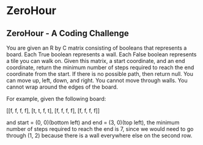 # ZeroHour

## ZeroHour - A Coding Challenge

You are given an R by C matrix consisting of booleans that represents a board. Each True boolean represents a wall. Each False boolean represents a tile you can walk on. Given this matrix, a start coordinate, and an end coordinate, return the minimum number of steps required to reach the end coordinate from the start. If there is no possible path, then return null. You can move up, left, down, and right. You cannot move through walls. You cannot wrap around the edges of the board.

For example, given the following board:
  
 [[f, f, f, f],
[t, t, f, t],
[f, f, f, f],
[f, f, f, f]]
  
and start = (0, 0)(bottom left) and end = (3, 0)(top left), the minimum number of steps required to reach the end is 7, since we would need to go through (1, 2) because there is a wall everywhere else on the second row.
